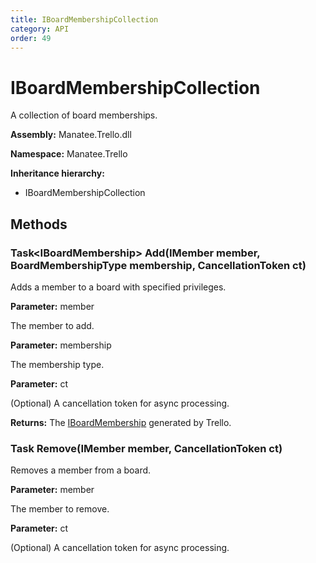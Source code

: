 ```yaml
---
title: IBoardMembershipCollection
category: API
order: 49
---
```


# IBoardMembershipCollection

A collection of board memberships.

**Assembly:** Manatee.Trello.dll

**Namespace:** Manatee.Trello

**Inheritance hierarchy:**

- IBoardMembershipCollection

## Methods

### Task&lt;IBoardMembership&gt; Add(IMember member, BoardMembershipType membership, CancellationToken ct)

Adds a member to a board with specified privileges.

**Parameter:** member

The member to add.

**Parameter:** membership

The membership type.

**Parameter:** ct

(Optional) A cancellation token for async processing.

**Returns:** The [IBoardMembership](IBoardMembership#iboardmembership) generated by Trello.

### Task Remove(IMember member, CancellationToken ct)

Removes a member from a board.

**Parameter:** member

The member to remove.

**Parameter:** ct

(Optional) A cancellation token for async processing.

